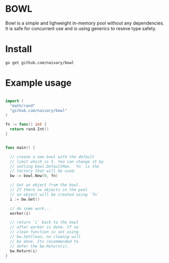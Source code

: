 # BOWL <br>

Bowl is a simple and lighweight in-memory pool without any dependencies.
It is safe for concurrent use and is using generics to reseve type safety.

# Install

```shell
go get github.com/naivary/bowl
```

# Example usage

```Go

import (
  "math/rand"
  "github.com/naivary/bowl"
)

fn := func() int {
  return rand.Int()
}


func main() {

  // create a new bowl with the default
  // limit which is 5. You can change it by
  // setting bowl.DefaultMax. `fn` is the
  // factory that will be used.
  bw := bowl.New(0, fn)

  // Get an object from the bowl.
  // If there no objects in the pool
  // an object will be created using `fn`
  i := bw.Get()

  // do some work...
  worker(i)

  // return `i` back to the bowl
  // after worker is done. If no
  // clean function is set using
  // bw.SetClean, no cleanig will
  // be done. Its recommended to
  // defer the bw.Return(i).
  bw.Return(i)
}
```
